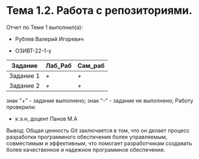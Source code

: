 # Тема 1.2. Работа с репозиториями.

Отчет по Теме 1 выполнил(а):

- Рублев Валерий Игоревич
  
- ОЗИВТ-22-1-у
  
| Задание | Лаб_Раб | Сам_раб |
| ------ | ------ | ------ |
| Задание 1 | + | + |
| Задание 2 | + | + |

знак "+" - задание выполнено; знак "-" - задание не выполнено;
Работу проверили:

- к.э.н, доцент Панов М.А

Вывод: Общая ценность Git заключается в том, что он делает процесс разработки
программного обеспечения более управляемым, совместимым и эффективным, что
помогает разработчикам создавать более качественное и надежное программное
обеспечение.
